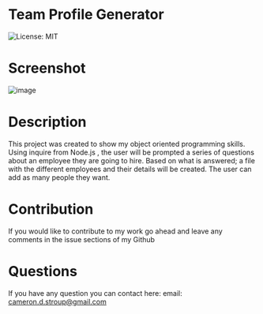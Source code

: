 # Team Profile Generator
  ![License: MIT](https://img.shields.io/badge/License-MIT-yellow.svg)

  # Screenshot
  ![image](https://user-images.githubusercontent.com/90347622/165589528-f3ae0529-8df6-4a53-bcf0-ba182cfc7097.png)
  # Description
  This project was created to show my object oriented programming skills. Using inquire from Node.js , the user will be prompted a series of questions about an employee they are going to hire. 
  Based on what is answered; a file with the different employees and their details will be created. The user can add as many people they want.
  
  # Contribution

  If you would like to contribute to my work go ahead and leave any comments in the issue sections of my Github

  # Questions

  If you have any question you can contact here: 
email: cameron.d.stroup@gmail.com

